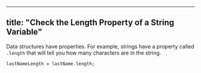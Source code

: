 
---
title: "Check the Length Property of a String Variable"
---

Data structures have properties. For example, strings have a property called `.length` that will tell you how many characters are in the string.

    lastNameLength = lastName.length;
